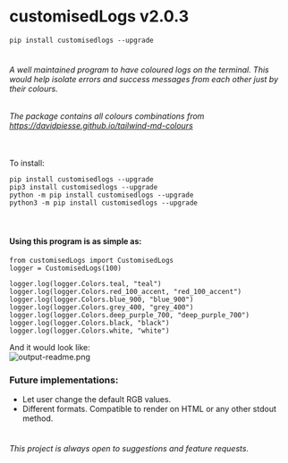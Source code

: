 # customisedLogs v2.0.3

```pip install customisedlogs --upgrade```

###### <br>A well maintained program to have coloured logs on the terminal. This would help isolate errors and success messages from each other just by their colours.
###### The package contains all colours combinations from https://davidpiesse.github.io/tailwind-md-colours


<br>To install: 
```
pip install customisedlogs --upgrade
pip3 install customisedlogs --upgrade
python -m pip install customisedlogs --upgrade
python3 -m pip install customisedlogs --upgrade
```


#### <br><br>Using this program is as simple as:
```
from customisedLogs import CustomisedLogs
logger = CustomisedLogs(100)

logger.log(logger.Colors.teal, "teal")
logger.log(logger.Colors.red_100_accent, "red_100_accent")
logger.log(logger.Colors.blue_900, "blue_900")
logger.log(logger.Colors.grey_400, "grey_400")
logger.log(logger.Colors.deep_purple_700, "deep_purple_700")
logger.log(logger.Colors.black, "black")
logger.log(logger.Colors.white, "white")
```
And it would look like:<br>
![output-readme.png](https://raw.githubusercontent.com/BhaskarPanja93/customisedLogs/master/output-readme.png?raw=True)

### Future implementations:
* Let user change the default RGB values.
* Different formats. Compatible to render on HTML or any other stdout method.


###### <br>This project is always open to suggestions and feature requests.